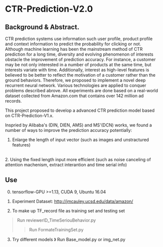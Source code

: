 # CTR-Prediction-V2.0

## Background & Abstract.

CTR prediction systems use information such user profile, product profile and context information to predict the probability for clicking or not. Although machine learning has been the mainstream method of CTR prediction for a long time, diversity and evolving phenomenon of interests obstacle the improvement of prediction accuracy. For instance, a customer may be not only interested in a number of products at the same time, but interests variate with time. Additionally, interest as high-level features is believed to be better to reflect the motivation of a customer rather than the ground behaviors. Therefore, we proposed to implement a novel deep recurrent neural network. Various technologies are applied to conquer problems described abrove. All experiments are done based on a real-world dataset collected from Amazon.com that contains over 142 million ad records.



This project proposed to develop a advanced CTR prediction model based on CTR-Prediction-V1.x. 

Inspried by Alibaba's (DIN, DIEN, AMS) and MS'(DCN) works, we found a number of ways to improve the prediction accuracy potentially:
</br>
1. Enlarge the length of input vector (such as images and unstractured features)
</br>
2. Using the fixed length input more efficient (such as noise canceling of attention machenism, extract interantion and time serial info)

## Use
0. tensorflow-GPU >=1.13, CUDA 9, Ubuntu 16.04

1. Experiment Dataset: http://jmcauley.ucsd.edu/data/amazon/

2. To make up TF_record file as training set and testing set
>Run reviewerID_TimeSeriouBehavior.py
>> Run FormateTrainingSet.py

3. Try different models
》 Run Base_model.py or img_net.py
